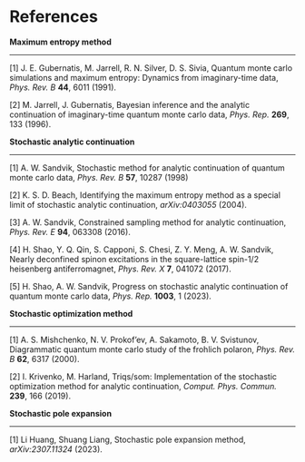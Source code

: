 # References

**Maximum entropy method**

---

[1] J. E. Gubernatis, M. Jarrell, R. N. Silver, D. S. Sivia, Quantum monte carlo simulations and maximum entropy: Dynamics from imaginary-time data, *Phys. Rev. B* **44**, 6011 (1991).

[2] M. Jarrell, J. Gubernatis, Bayesian inference and the analytic continuation of imaginary-time quantum monte carlo data, *Phys. Rep.* **269**, 133 (1996).

**Stochastic analytic continuation**

---

[1] A. W. Sandvik, Stochastic method for analytic continuation of quantum monte carlo data, *Phys. Rev. B* **57**, 10287 (1998)

[2] K. S. D. Beach, Identifying the maximum entropy method as a special limit of stochastic analytic continuation, *arXiv:0403055* (2004).

[3] A. W. Sandvik, Constrained sampling method for analytic continuation, *Phys. Rev. E* **94**, 063308 (2016).

[4] H. Shao, Y. Q. Qin, S. Capponi, S. Chesi, Z. Y. Meng, A. W. Sandvik, Nearly deconfined spinon excitations in the square-lattice spin-1/2 heisenberg antiferromagnet, *Phys. Rev. X* **7**, 041072 (2017).

[5] H. Shao, A. W. Sandvik, Progress on stochastic analytic continuation of quantum monte carlo data, *Phys. Rep.* **1003**, 1 (2023).

**Stochastic optimization method**

---

[1] A. S. Mishchenko, N. V. Prokof’ev, A. Sakamoto, B. V. Svistunov, Diagrammatic quantum monte carlo study of the frohlich polaron, *Phys. Rev. B* **62**, 6317 (2000).

[2] I. Krivenko, M. Harland, Triqs/som: Implementation of the stochastic optimization method for analytic continuation, *Comput. Phys. Commun.* **239**, 166 (2019).

**Stochastic pole expansion**

---

[1] Li Huang, Shuang Liang, Stochastic pole expansion method, *arXiv:2307.11324* (2023).
